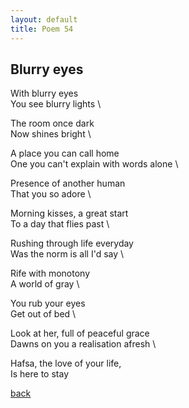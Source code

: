```yaml
---
layout: default
title: Poem 54
---
```


## Blurry eyes

With blurry eyes  \
You see blurry lights  \

The room once dark  \
Now shines bright  \

A place you can call home  \
One you can't explain with words alone  \

Presence of another human  \
That you so adore  \

Morning kisses, a great start  \
To a day that flies past  \

Rushing through life everyday  \
Was the norm is all I'd say  \

Rife with monotony  \
A world of gray  \

You rub your eyes  \
Get out of bed  \

Look at her, full of peaceful grace  \
Dawns on you a realisation afresh  \

Hafsa, the love of your life,  \
Is here to stay


 [back](../index-page.html)